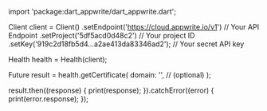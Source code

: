 import 'package:dart_appwrite/dart_appwrite.dart';

Client client = Client()
  .setEndpoint('https://cloud.appwrite.io/v1') // Your API Endpoint
  .setProject('5df5acd0d48c2') // Your project ID
  .setKey('919c2d18fb5d4...a2ae413da83346ad2'); // Your secret API key

Health health = Health(client);

Future result = health.getCertificate(
  domain: '', // (optional)
);

result.then((response) {
  print(response);
}).catchError((error) {
  print(error.response);
});
